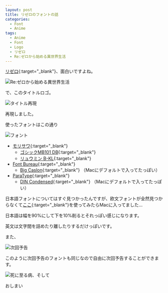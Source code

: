 ```yaml
---
layout: post
title: リゼロのフォントの話
categories:
  - Font
  - Anime
tags:
  - Anime
  - Font
  - Logo
  - リゼロ
  - Re:ゼロから始める異世界生活
---
```


[リゼロ](http://re-zero-anime.jp/){:target="_blank"}、面白いですよね。

![Re:ゼロから始める異世界生活]({{site.url}}/images/rezero1.png "Logo")

で、このタイトルロゴ。

![タイトル再現]({{site.url}}/images/rezero2.png)

再現しました。

使ったフォントはこの通り

![フォント]({{site.url}}/images/rezero3.png)

- [モリサワ](http://www.morisawa.co.jp/){:target="_blank"}
  - [ゴシックMB101 DB](http://www.morisawa.co.jp/fonts/specimen/1198){:target="_blank"}
  - [リュウミン B-KL](http://www.morisawa.co.jp/fonts/specimen/1302){:target="_blank"}
- [Font Bureau](http://www.fontbureau.com/){:target="_blank"}
  - [Big Caslon](http://www.fontbureau.com/fonts/BigCaslonFB/){:target="_blank"} （Macにデフォルトで入ってたっぽい）
- [ParaType](http://www.paratype.com/){:target="_blank"}
  - [DIN Condensed](https://www.myfonts.com/fonts/paratype/din-condensed/){:target="_blank"} （Macにデフォルトで入ってたっぽい）

日本語フォントについてはすぐ見つかったんですが、欧文フォントが全然見つからなくて[ここ](http://wordmark.it/){:target="_blank"}を使ってみたらMacに入ってました…

日本語は幅を90%にして下を10%削るとそれっぽい感じになります。

英文は文字間を詰めたり離したりするだけっぽいです。

また、

![次回予告]({{site.url}}/images/rezero4.png)

このように次回予告のフォントも同じなので自由に次回予告することができます。

![死に至る病、そして]({{site.url}}/images/rezero5.png)

おしまい
